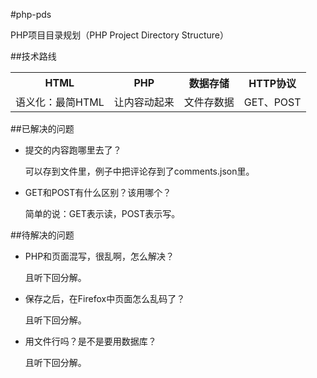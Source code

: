 #php-pds

PHP项目目录规划（PHP Project Directory Structure）

##技术路线

<table>
    <tr>
        <th>HTML</th>
        <th>PHP</th>
        <th>数据存储</th>
        <th>HTTP协议</th>
    </tr>
    <tr>
        <td>语义化：最简HTML</td>
        <td>让内容动起来</td>
        <td>文件存数据</td>
        <td>GET、POST</td>
    </tr>
</table>

##已解决的问题

* 提交的内容跑哪里去了？

    可以存到文件里，例子中把评论存到了comments.json里。

* GET和POST有什么区别？该用哪个？

    简单的说：GET表示读，POST表示写。

##待解决的问题

* PHP和页面混写，很乱啊，怎么解决？

    且听下回分解。

* 保存之后，在Firefox中页面怎么乱码了？

    且听下回分解。

* 用文件行吗？是不是要用数据库？

    且听下回分解。
